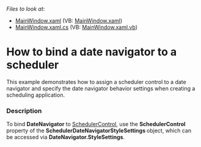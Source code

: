 <!-- default file list -->
*Files to look at*:

* [MainWindow.xaml](./CS/WpfApplication1/MainWindow.xaml) (VB: [MainWindow.xaml](./VB/WpfApplication1/MainWindow.xaml))
* [MainWindow.xaml.cs](./CS/WpfApplication1/MainWindow.xaml.cs) (VB: [MainWindow.xaml.vb](./VB/WpfApplication1/MainWindow.xaml.vb))
<!-- default file list end -->
# How to bind a date navigator to a scheduler


<p>This example demonstrates how to assign a scheduler control to a date navigator and specify the date navigator behavior settings when creating a scheduling application.</p>


<h3>Description</h3>

<p>To bind <strong>DateNavigator</strong> to <a href="http://documentation.devexpress.com/#WPF/clsDevExpressXpfSchedulerSchedulerControltopic"><u>SchedulerControl</u></a>, use the <strong>SchedulerControl</strong> property of the <strong>SchedulerDateNavigatorStyleSettings </strong>object, which can be accessed via <strong>DateNavigator</strong><strong>.StyleSettings</strong>.</p>

<br/>


